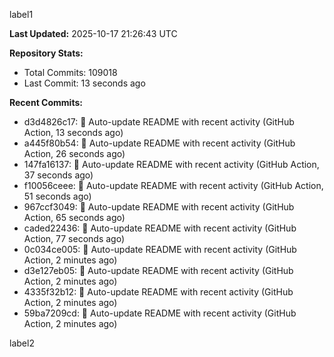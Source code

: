 
label1 
<!-- ACTIVITY_START -->
**Last Updated:** 2025-10-17 21:26:43 UTC

**Repository Stats:**
- Total Commits: 109018
- Last Commit: 13 seconds ago

**Recent Commits:**
- d3d4826c17: 🤖 Auto-update README with recent activity (GitHub Action, 13 seconds ago)
- a445f80b54: 🤖 Auto-update README with recent activity (GitHub Action, 26 seconds ago)
- 147fa16137: 🤖 Auto-update README with recent activity (GitHub Action, 37 seconds ago)
- f10056ceee: 🤖 Auto-update README with recent activity (GitHub Action, 51 seconds ago)
- 967ccf3049: 🤖 Auto-update README with recent activity (GitHub Action, 65 seconds ago)
- caded22436: 🤖 Auto-update README with recent activity (GitHub Action, 77 seconds ago)
- 0c034ce005: 🤖 Auto-update README with recent activity (GitHub Action, 2 minutes ago)
- d3e127eb05: 🤖 Auto-update README with recent activity (GitHub Action, 2 minutes ago)
- 4335f32b12: 🤖 Auto-update README with recent activity (GitHub Action, 2 minutes ago)
- 59ba7209cd: 🤖 Auto-update README with recent activity (GitHub Action, 2 minutes ago)
<!-- ACTIVITY_END -->

label2
